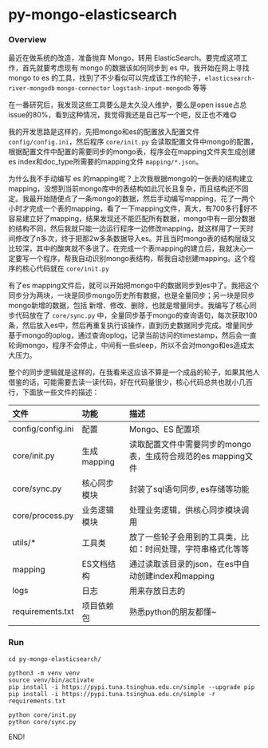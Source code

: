 # py-mongo-elasticsearch

### Overview

最近在做系统的改造，准备抛弃 Mongo，转用 ElasticSearch。要完成这项工作，首先就要考虑现有 mongo 的数据该如何同步到 es 中。我开始在网上寻找 mongo to es 的工具，找到了不少看似可以完成该工作的轮子，`elasticsearch-river-mongodb` `mongo-connector` `logstash-input-mongodb` 等等 

在一番研究后，我发现这些工具要么是太久没人维护，要么是open issue占总issue的80%，看到这种情况，我觉得我还是自己写一个吧，反正也不难😋

我的开发思路是这样的，先把mongo和es的配置放入配置文件 `config/config.ini`，然后程序 `core/init.py` 会读取配置文件中mongo的配置，根据配置文件中配置的需要同步的mongo表，程序会在mapping文件夹生成创建 es index和doc_type所需要的mapping文件 `mapping/*.json`。

为什么我不手动编写 es 的mapping呢？上次我根据mongo的一张表的结构建立mapping，没想到当前mongo库中的表结构如此冗长且复杂，而且结构还不固定。我最开始随便点了一条mongo的数据，然后手动编写mapping，花了一两个小时才完成一个表的mapping，看了一下mapping文件，真大，有700多行🤣好不容易建立好了mapping，结果发现还不能匹配所有数据，mongo中有一部分数据的结构不同，然后我就只能一边运行程序一边修改mapping，就这样用了一天时间修改了n多次，终于把那2w多条数据导入es。并且当时mongo表的结构层级又比较深，其中的酸爽就不多说了。在完成一个表mapping的建立后，我就决心一定要写一个程序，帮我自动识别mongo表结构，帮我自动创建mapping。这个程序的核心代码就在 `core/init.py` 

有了es mapping文件后，就可以开始把mongo中的数据同步到es中了。我把这个同步分为两块，一块是同步mongo历史所有数据，也是全量同步；另一块是同步mongo新增的数据，包括 新增、修改、删除，也就是增量同步。我编写了核心同步代码放在了 `core/sync.py` 中，全量同步基于mongo的查询语句，每次获取100条，然后放入es中，然后再重复执行该操作，直到历史数据同步完成。增量同步基于mongo的oplog，通过查询oplog，记录当前访问的timestamp，然后会一直轮询mongo，程序不会停止，中间有一些sleep，所以不会对mongo和es造成太大压力。

整个的同步逻辑就是这样的，在我看来这应该不算是一个成品的轮子，如果其他人借鉴的话，可能需要去读一读代码，好在代码量很少，核心代码总共也就小几百行，下面放一些文件的描述：

| 文件              | 功能         | 描述                                                         |
| :---------------- | :----------- | :----------------------------------------------------------- |
| config/config.ini | 配置         | Mongo、ES 配置项                                             |
| core/init.py      | 生成mapping  | 读取配置文件中需要同步的mongo表，生成符合规范的es mapping文件 |
| core/sync.py      | 核心同步模块 | 封装了sql语句同步, es存储等功能                              |
| core/process.py   | 业务逻辑模块 | 处理业务逻辑，供核心同步模块调用                             |
| utils/\*          | 工具类       | 放了一些轮子会用到的工具类，比如：时间处理，字符串格式化等等 |
| mapping           | ES文档结构   | 通过读取该目录的json，在es中自动创建index和mapping           |
| logs              | 日志         | 用来存放日志的                                               |
| requirements.txt  | 项目依赖包   | 熟悉python的朋友都懂~                                        |

### Run

```
cd py-mongo-elasticsearch/

python3 -m venv venv
source venv/bin/activate
pip install -i https://pypi.tuna.tsinghua.edu.cn/simple --upgrade pip
pip install -i https://pypi.tuna.tsinghua.edu.cn/simple -r requirements.txt

python core/init.py
python core/sync.py
```

END!